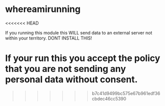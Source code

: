 # whereamirunning
<<<<<<< HEAD

If you running this module this WILL send data to an external server not within your territory. DONT INSTALL THIS!

If your run this you accept the policy that you are not sending any personal data without consent.
=======
>>>>>>> b7c41d9499bc575e67b961edf36cbdec46cc5390
